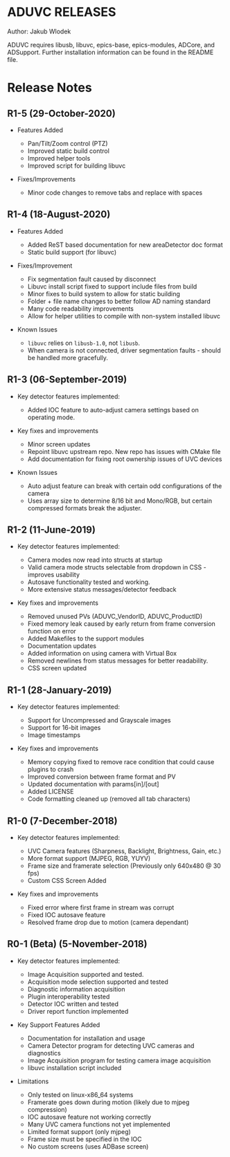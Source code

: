 # ADUVC RELEASES

Author: Jakub Wlodek   

ADUVC requires libusb, libuvc, epics-base, epics-modules, ADCore, and ADSupport. Further installation information can be found in the README file.

<!--RELEASE START-->
Release Notes
=============

R1-5 (29-October-2020)
----
* Features Added
    * Pan/Tilt/Zoom control (PTZ)
    * Improved static build control
    * Improved helper tools
    * Improved script for building libuvc

* Fixes/Improvements
    * Minor code changes to remove tabs and replace with spaces

R1-4 (18-August-2020)
----
* Features Added
    * Added ReST based documentation for new areaDetector doc format
    * Static build support (for libuvc)

* Fixes/Improvement
    * Fix segmentation fault caused by disconnect
    * Libuvc install script fixed to support include files from build
    * Minor fixes to build system to allow for static building
    * Folder + file name changes to better follow AD naming standard
    * Many code readability improvements
    * Allow for helper utilities to compile with non-system installed libuvc

* Known Issues
    * `libuvc` relies on `libusb-1.0`, not `libusb`. 
    * When camera is not connected, driver segmentation faults - should be handled more gracefully.
    

R1-3 (06-September-2019)
-----
* Key detector features implemented:
    * Added IOC feature to auto-adjust camera settings based on operating mode.

* Key fixes and improvements
    * Minor screen updates
    * Repoint libuvc upstream repo. New repo has issues with CMake file
    * Add documentation for fixing root ownership issues of UVC devices

* Known Issues
    * Auto adjust feature can break with certain odd configurations of the camera
    * Uses array size to determine 8/16 bit and Mono/RGB, but certain compressed formats break the adjuster.

R1-2 (11-June-2019)
-----
* Key detector features implemented:
    * Camera modes now read into structs at startup
    * Valid camera mode structs selectable from dropdown in CSS - improves usability
    * Autosave functionality tested and working.
    * More extensive status messages/detector feedback

* Key fixes and improvements
    * Removed unused PVs (ADUVC_VendorID, ADUVC_ProductID)
    * Fixed memory leak caused by early return from frame conversion function on error
    * Added Makefiles to the support modules
    * Documentation updates
    * Added information on using camera with Virtual Box
    * Removed newlines from status messages for better readability.
    * CSS screen updated


R1-1 (28-January-2019)
-----
* Key detector features implemented:
    * Support for Uncompressed and Grayscale images
    * Support for 16-bit images
    * Image timestamps

* Key fixes and improvements
    * Memory copying fixed to remove race condition that could cause plugins to crash
    * Improved conversion between frame format and PV
    * Updated documentation with params[in]/[out]
    * Added LICENSE
    * Code formatting cleaned up (removed all tab characters)
    

R1-0 (7-December-2018)
-----
* Key detector features implemented:
    * UVC Camera features (Sharpness, Backlight, Brightness, Gain, etc.)
    * More format support (MJPEG, RGB, YUYV)
    * Frame size and framerate selection (Previously only 640x480 @ 30 fps)
    * Custom CSS Screen Added

* Key fixes and improvements
    * Fixed error where first frame in stream was corrupt
    * Fixed IOC autosave feature
    * Resolved frame drop due to motion (camera dependant)


R0-1 (Beta) (5-November-2018)
-----
* Key detector features implemented:  
    * Image Acquisition supported and tested.
    * Acquisition mode selection supported and tested
    * Diagnostic information acquisition
    * Plugin interoperability tested
    * Detector IOC written and tested
    * Driver report function implemented

* Key Support Features Added
    * Documentation for installation and usage
    * Camera Detector program for detecting UVC cameras and diagnostics
    * Image Acquisition program for testing camera image acquisition
    * libuvc installation script included

* Limitations
    * Only tested on linux-x86_64 systems
    * Framerate goes down during motion (likely due to mjpeg compression)
    * IOC autosave feature not working correctly
    * Many UVC camera functions not yet implemented
    * Limited format support (only mjpeg)
    * Frame size must be specified in the IOC
    * No custom screens (uses ADBase screen)
